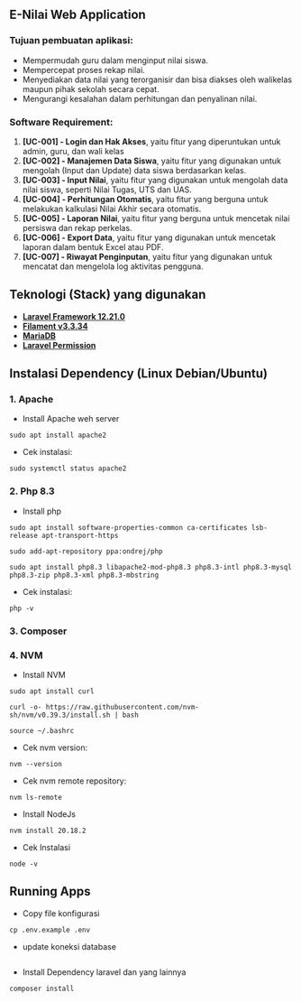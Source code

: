 ## E-Nilai Web Application

### Tujuan pembuatan aplikasi:

- Mempermudah guru dalam menginput nilai siswa.
- Mempercepat proses rekap nilai.
- Menyediakan data nilai yang terorganisir dan bisa diakses oleh walikelas maupun pihak sekolah secara cepat.
- Mengurangi kesalahan dalam perhitungan dan penyalinan nilai.

### Software Requirement:
1. **[UC-001] - Login dan Hak Akses**, yaitu fitur yang diperuntukan untuk admin, guru, dan wali kelas
2. **[UC-002] - Manajemen Data Siswa**, yaitu fitur yang digunakan untuk mengolah (Input dan Update) data siswa berdasarkan kelas.
3. **[UC-003] - Input Nilai**, yaitu fitur yang digunakan untuk mengolah data nilai siswa, seperti Nilai Tugas, UTS dan UAS.
4. **[UC-004] - Perhitungan Otomatis**, yaitu fitur yang berguna untuk melakukan kalkulasi Nilai Akhir secara otomatis.
5. **[UC-005] - Laporan Nilai**, yaitu fitur yang berguna untuk mencetak nilai persiswa dan rekap perkelas.
6. **[UC-006] - Export Data**, yaitu fitur yang digunakan untuk mencetak laporan dalam bentuk Excel atau PDF.
7. **[UC-007] - Riwayat Penginputan**, yaitu fitur yang digunakan untuk mencatat dan mengelola log aktivitas pengguna.

## Teknologi (Stack) yang digunakan
- **[Laravel Framework 12.21.0](https://laravel.com/)**
- **[Filament v3.3.34](https://filamentphp.com/)**
- **[MariaDB](https://mariadb.org/)**
- **[Laravel Permission](https://spatie.be/docs/laravel-permission/v6/introduction)**

## Instalasi Dependency (Linux Debian/Ubuntu)
### 1. Apache ###
- Install Apache weh server
```
sudo apt install apache2
```

- Cek instalasi:
```
sudo systemctl status apache2
```

### 2. Php 8.3 ###

- Install php
```
sudo apt install software-properties-common ca-certificates lsb-release apt-transport-https

sudo add-apt-repository ppa:ondrej/php

sudo apt install php8.3 libapache2-mod-php8.3 php8.3-intl php8.3-mysql php8.3-zip php8.3-xml php8.3-mbstring

```

- Cek instalasi:
```
php -v
```

### 3. Composer ###


### 4. NVM ###
- Install NVM
```
sudo apt install curl

curl -o- https://raw.githubusercontent.com/nvm-sh/nvm/v0.39.3/install.sh | bash

source ~/.bashrc

```

- Cek nvm version:
```
nvm --version
```

- Cek nvm remote repository:
```
nvm ls-remote
```

- Install NodeJs
```
nvm install 20.18.2  
```
- Cek Instalasi
```
node -v  
```


## Running Apps
- Copy file konfigurasi
```
cp .env.example .env
```
- update koneksi database
```

```
- Install Dependency laravel dan yang lainnya
```
composer install
```
